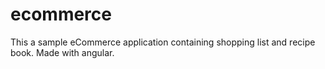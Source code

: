 # ecommerce
This a sample eCommerce application containing shopping list and recipe book. Made with angular.
